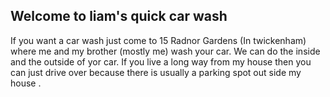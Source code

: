 ## Welcome to liam's quick car wash
If you want a car wash just come to 15 Radnor Gardens (In twickenham) where me and my brother (mostly me) wash your car. We can do the inside and the outside of yor car. If you live a long way from my house then you can just drive over because there is usually a parking spot out side my house .
